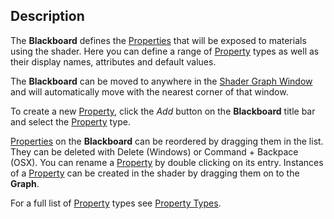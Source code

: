## Description

The **Blackboard** defines the [Properties](https://docs.unity3d.com/Manual/SL-Properties.html) that will be exposed to materials using the shader. Here you can define a range of [Property](https://docs.unity3d.com/Manual/SL-Properties.html) types as well as their display names, attributes and default values.

The **Blackboard** can be moved to anywhere in the [Shader Graph Window](Shader-Graph-Window.md) and will automatically move with the nearest corner of that window.

To create a new [Property](https://docs.unity3d.com/Manual/SL-Properties.html), click the *Add* button on the **Blackboard** title bar and select the [Property](https://docs.unity3d.com/Manual/SL-Properties.html) type.

[Properties](https://docs.unity3d.com/Manual/SL-Properties.html) on the **Blackboard** can be reordered by dragging them in the list. They can be deleted with Delete (Windows) or Command + Backpace (OSX). You can rename a [Property](https://docs.unity3d.com/Manual/SL-Properties.html) by double clicking on its entry. Instances of a [Property](https://docs.unity3d.com/Manual/SL-Properties.html) can be created in the shader by dragging them on to the **Graph**.

For a full list of [Property](https://docs.unity3d.com/Manual/SL-Properties.html) types see [Property Types](Property-Types.md).
